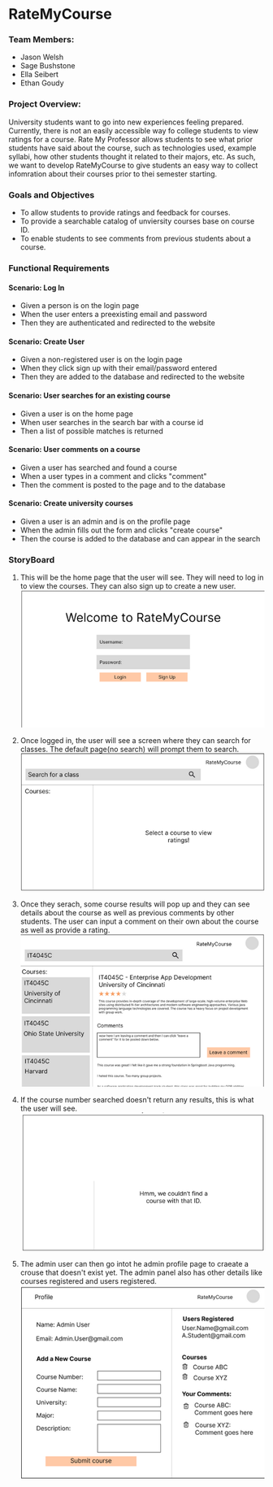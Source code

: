 # RateMyCourse

### Team Members: 
- Jason Welsh
- Sage Bushstone
- Ella Seibert
- Ethan Goudy

### Project Overview:
University students want to go into new experiences feeling prepared. Currently, there is not an easily accessible way fo college students to view ratings for a course. Rate My Professor allows students to see what prior students have said about the course, such as technologies used, example syllabi, how other students thought it related to their majors, etc. As such, we want to develop RateMyCourse to give students an easy way to collect infomration about their courses prior to thei semester starting. 

### Goals and Objectives
- To allow students to provide ratings and feedback for courses.
- To provide a searchable catalog of unviersity courses base on course ID.
- To enable students to see comments from previous students about a course.

### Functional Requirements

#### Scenario: Log In
- Given a person is on the login page
- When the user enters a preexisting email and password
- Then they are authenticated and redirected to the website
#### Scenario: Create User
- Given a non-registered user is on the login page
- When they click sign up with their email/password entered
- Then they are added to the database and redirected to the website
#### Scenario: User searches for an existing course
- Given a user is on the home page
- When user searches in the search bar with a course id
- Then a list of possible matches is returned
#### Scenario: User comments on a course
- Given a user has searched and found a course
- When a user types in a comment and clicks "comment"
- Then the comment is posted to the page and to the database
#### Scenario: Create university courses
- Given a user is an admin and is on the profile page
- When the admin fills out the form and clicks "create course"
- Then the course is added to the database and can appear in the search


### StoryBoard
1. This will be the home page that the user will see. They will need to log in to view the courses. They can also sign up to create a new user. 
![Welcome Page](media/rateMyCourseWelcomeScreen.png)

2. Once logged in, the user will see a screen where they can search for classes. The default page(no search) will prompt them to search.
![Search Page](media/searchPanel.png)

3. Once they serach, some course results will pop up and they can see details about the course as well as previous comments by other students. The user can input a comment on their own about the course as well as provide a rating. 
![CourseInteraction](media/courseInteraction.png)

4. If the course number searched doesn't return any results, this is what the user will see.
![No Course Found](media/noCourseFound.png)

5. The admin user can then go intot he admin profile page to craeate a crouse that doesn't exist yet. The admin panel also has other details like courses registered and users registered.
![Admin Panel](media/adminPanel.png)